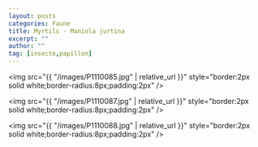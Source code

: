 ```yaml
---
layout: posts
categories: Faune
title: Myrtils - Maniola jurtina
excerpt: ""
author: ""
tag: [insecte,papillon]
---
```

<img src="{{ "/images/P1110085.jpg" | relative_url }}" style="border:2px solid white;border-radius:8px;padding:2px" />

<img src="{{ "/images/P1110087.jpg" | relative_url }}" style="border:2px solid white;border-radius:8px;padding:2px" />

<img src="{{ "/images/P1110088.jpg" | relative_url }}" style="border:2px solid white;border-radius:8px;padding:2px" />
